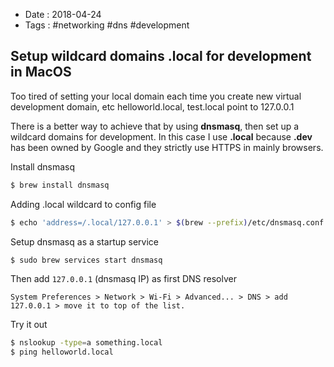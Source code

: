 - Date : 2018-04-24
- Tags : #networking #dns #development

## Setup wildcard domains .local for development in MacOS

Too tired of setting your local domain each time you create new virtual development domain, etc helloworld.local, test.local point to 127.0.0.1

There is a better way to achieve that by using **dnsmasq**, then set up a wildcard domains for development. In this case I use **.local** because **.dev** has been owned by Google and they strictly use HTTPS in mainly browsers.

Install dnsmasq

```bash
$ brew install dnsmasq
```

Adding .local wildcard to config file

```bash
$ echo 'address=/.local/127.0.0.1' > $(brew --prefix)/etc/dnsmasq.conf
```

Setup dnsmasq as a startup service

```bash
$ sudo brew services start dnsmasq
```

Then add `127.0.0.1` (dnsmasq IP) as first DNS resolver

```
System Preferences > Network > Wi-Fi > Advanced... > DNS > add 127.0.0.1 > move it to top of the list.
```

Try it out

```bash
$ nslookup -type=a something.local
$ ping helloworld.local
```


